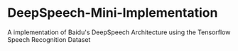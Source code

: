 # DeepSpeech-Mini-Implementation
A implementation of Baidu's DeepSpeech Architecture using the Tensorflow Speech Recognition Dataset
